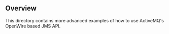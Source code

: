 ## Overview

This directory contains more advanced examples of how to use ActiveMQ's OpenWire based JMS API.